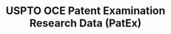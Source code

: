 ---
layout: default
bigquery: https://console.cloud.google.com/bigquery?p=patents-public-data&d=uspto_oce_pair&page=dataset
citation: 'Graham, S. Marco, A., and Miller, A. (2015). “The USPTO Patent Examination
  Research Dataset: A Window on the Process of Patent Examination.”'
contributors: Graham, S. Marco, A., Miller, A.
cost: None
description: The latest version of PatEx (referred to below as the 2020 release) contains
  detailed information on nearly 11.9 million publicly-viewable provisional and non-provisional
  patent applications to the USPTO and over 4.6 million Patent Cooperation Treaty
  (PCT) applications. It is based on data that OCE downloaded from the Patent Examination
  Data System (PEDS) in April, 2021. The PEDS data are sourced from Public PAIR. The
  first time that OCE used PEDS as the basis of PatEx was for the 2019 release. We
  took the PEDS data and organized it into the familiar PatEx data files, which are
  based on the organization of the Public PAIR portal. The data files include information
  on each application’s characteristics, prosecution history, continuation history,
  claims of foreign priority, patent term adjustment history, publication history,
  and correspondence address information.
documentation: 'For the 2019 and later releases, new technical documentation is available
  https://www.uspto.gov/sites/default/files/documents/PatEx-2019-Technical-Doc.pdf


  A document describing the 2014-2017 data sets is available and can be cited as:
  Graham, Stuart J.H. and Marco, Alan C. and Miller, Richard, The USPTO Patent Examination
  Research Dataset: A Window on the Process of Patent Examination (November 30, 2015).
  Available at SSRN: https://ssrn.com/abstract=2702637.'
last_edit: Mon, 04 Apr 2022 19:06:22 GMT
location: https://www.uspto.gov/ip-policy/economic-research/research-datasets/patent-examination-research-dataset-public-pair
maintained_by: EconomicsData@uspto.gov
related_publications: https://ssrn.com/abstract=29956744, https://ssrn.com/abstract=2702637
schema_fields: '[''invention_subject_matter'', ''uspc_class'', ''confirm_number'',
  ''examiner_art_unit'', ''atty_docket_number'', ''file_location'', ''foreign_parent_date'',
  ''event_description'', ''inventor_country_name'', ''parent_filing_date'', ''invention_title'',
  ''file_location_date'', ''inventor_name_last'', ''earliest_pgpub_number'', ''filing_date'',
  ''correspondence_street_line_2'', ''uspc_subclass'', ''patent_number'', ''inventor_address_type'',
  ''correspondence_name_line_1'', ''disposal_type'', ''parent_application_number'',
  ''status_code'', ''application_number'', ''inventor_country_code'', ''recorded_date'',
  ''correspondence_city'', ''appl_status_code'', ''correspondence_postal_code'', ''correspondence_country_name'',
  ''examiner_name_middle'', ''appl_status_date'', ''parent_country'', ''inventor_name_middle'',
  ''inventor_rank'', ''customer_number'', ''small_entity_indicator'', ''correspondence_street_line_1'',
  ''inventor_name_first'', ''wipo_pub_date'', ''examiner_name_first'', ''aia_first_to_file'',
  ''correspondence_country_code'', ''parent_country_code'', ''inventor_region_code'',
  ''application_type'', ''earliest_pgpub_date'', ''patent_issue_date'', ''wipo_pub_number'',
  ''correspondence_region_code'', ''event_code'', ''application_number_pair'', ''child_filing_date'',
  ''child_application_number'', ''foreign_parent_id'', ''sequence_number'', ''abandon_date'',
  ''examiner_id'', ''continuation_type'', ''status_description'', ''examiner_name_last'',
  ''correspondence_name_line_2'', ''correspondence_region_name'']'
shortname: patex
tags:
- patents
- legal
- history
terms_of_use: 'USPTO’s online databases are not designed or intended to be a source
  for bulk downloads of USPTO data when accessed through the website’s interfaces.
  Individuals, companies, IP addresses, or blocks of IP addresses who, in effect,
  deny or decrease service by generating unusually high numbers of database accesses
  (searches, pages, or hits), whether generated manually or in an automated fashion,
  may be denied access to USPTO servers without notice.


  Bulk data products may be separately obtained from the USPTO, either for free or
  at the cost of dissemination. For details, see information on Electronic Bulk Data
  Products: https://www.uspto.gov/learning-and-resources/electronic-bulk-data-products'
title: USPTO OCE Patent Examination Research Data (PatEx)
uuid: 4342caa7-23af-420c-b2f6-6088f133df6a
---